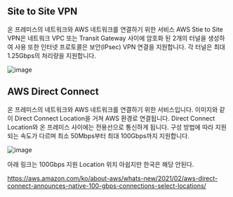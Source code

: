 ## Site to Site VPN

온 프레미스의 네트워크와 AWS 네트워크를 연결하기 위한 서비스
AWS Stie to Site VPN은 네트워크 VPC 또는 Transit Gateway 사이에 암호화 된 2개의 터널을 생성하여 사용
또한 인터넷 프로토콜은 보안(IPsec) VPN 연결을 지원합니다.
각 터널은 최대 1.25Gbps의 처리량을 지원합니다.

![image](https://user-images.githubusercontent.com/38831314/160997112-d141e5d4-24de-4292-8725-eea69e877ed3.png)

## AWS Direct Connect

온 프레미스의 네트워크와 AWS 네트워크를 연결하기 위한 서비스입니다.
이미지와 같이 Direct Connect Location을 거쳐 AWS 환경로 연결됩니다.
Direct Connect Location와 온 프레미스 사이에는 전용선으로 통신하게 됩니다.
구성 방법에 따라 지원되는 속도가 다르며 최소 50Mbps부터 최대 100Gbps까지 지원합니다.

![image](https://user-images.githubusercontent.com/38831314/160997186-ea4f5af3-dd06-45b4-a63a-a16ac904f7fa.png)


아래 링크는 100Gbps 지원 Location 위치 아쉽지만 한국은 해당 안된다.

https://aws.amazon.com/ko/about-aws/whats-new/2021/02/aws-direct-connect-announces-native-100-gbps-connections-select-locations/





